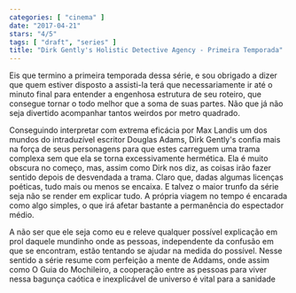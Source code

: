 ```yaml
---
categories: [ "cinema" ]
date: "2017-04-21"
stars: "4/5"
tags: [ "draft", "series" ]
title: "Dirk Gently's Holistic Detective Agency - Primeira Temporada"
---
```

Eis que termino a primeira temporada dessa série, e sou obrigado a
dizer que quem estiver disposto a assisti-la terá que necessariamente ir
até o minuto final para entender a engenhosa estrutura de seu roteiro,
que consegue tornar o todo melhor que a soma de suas partes. Não que
já não seja divertido acompanhar tantos weirdos por metro quadrado.

Conseguindo interpretar com extrema eficácia por Max Landis um dos
mundos do intraduzível escritor Douglas Adams, Dirk Gently's confia
mais na força de seus personagens para que estes carreguem uma trama
complexa sem que ela se torna excessivamente hermética. Ela é muito
obscura no começo, mas, assim como Dirk nos diz, as coisas irão fazer
sentido depois de desvendada a trama. Claro que, dadas algumas licenças
poéticas, tudo mais ou menos se encaixa. E talvez o maior trunfo da
série seja não se render em explicar tudo. A própria viagem no tempo
é encarada como algo simples, o que irá afetar bastante a permanência
do espectador médio.

A não ser que ele seja como eu e releve qualquer possível explicação
em prol daquele mundinho onde as pessoas, independente da confusão em
que se encontram, estão tentando se ajudar na medida do possível. Nesse
sentido a série resume com perfeição a mente de Addams, onde assim como
O Guia do Mochileiro, a cooperação entre as pessoas para viver nessa
bagunça caótica e inexplicável de universo é vital para a sanidade
